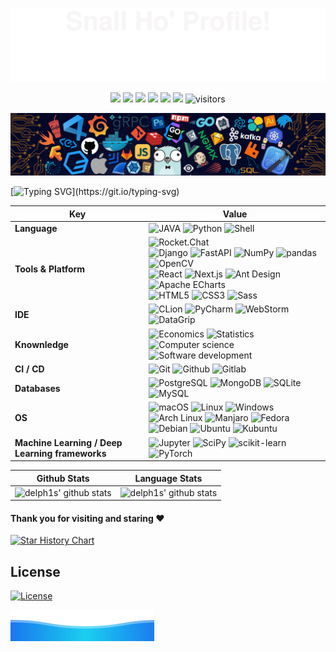 <!-- banner-top -->

![](assets/svg/banner-top.svg)

<!-- shields -->

<p align="center">
    <a href="https://github.com/delph1s/delph1s"><img src="https://img.shields.io/badge/status-updating-2DFF91"></a>
    <!-- <a href="https://github.com/rust-lang/rust"><img src="https://img.shields.io/badge/Rust-^1.74.1-FF2D9B?logo=rust&logoColor=white"></a> -->
    <!-- <a href="https://github.com/python/cpython"><img src="https://img.shields.io/badge/Python-^3.10-FF2D9B?logo=python&logoColor=white"></a> -->
    <!-- <a href="https://github.com/vercel/next.js"><img src="https://img.shields.io/badge/Next.js-^14.0.3-FF2D9B?logo=nextdotjs&logoColor=white"></a> -->
    <!-- <a href="https://github.com/dcurtis/markdown-mark"><img src="https://img.shields.io/badge/Markdwon-mdx-FF2D9B?logo=markdown&logoColor=white"></a> -->
    <a href="https://github.com/delph1s/delph1s/graphs/contributors"><img src="https://img.shields.io/github/contributors/delph1s/delph1s?style=flat&logo=github&logoColor=white&color=%23F44D40"></a>
    <a href="https://github.com/delph1s?tab=followers"><img src="https://img.shields.io/github/followers/delph1s?style=flat&logo=github&logoColor=white&color=orange"></a>
    <a href="https://github.com/delph1s/delph1s/network/members"><img src="https://img.shields.io/github/forks/delph1s/delph1s?style=flat&logo=github&logoColor=white&color=gold"></a>
    <a href="https://github.com/delph1s/delph1s/stargazers"><img src="https://img.shields.io/github/stars/delph1s?affiliations=OWNER&style=flat&logo=github&logoColor=white&color=%2327C2A0"></a>
    <a href="https://github.com/delph1s/delph1s/watchers"><img src="https://img.shields.io/github/watchers/delph1s/delph1s?style=flat&logo=github&logoColor=white&color=%233A94EB"></a>
    <img src="https://visitor-badge.laobi.icu/badge?page_id=delph1s.delph1s?left_color=white&right_color=%23A54EE0" alt="visitors"/>
</p>

<!-- banner-header -->

![](assets/img/banner-header.png)

<!-- ticker -->   

[![Typing SVG](https://readme-typing-svg.demolab.com?font=Fira+Code&weight=700&size=24&duration=800&pause=1000&center=true&vCenter=true&random=false&width=900&height=66&lines=Hi+there+%F0%9F%91%8B%2C+I+am+delph1s.;Welcome+to+My+Profile!;Stay+learning%2C+stay+hungry!)](https://git.io/typing-svg)

<!-- skills -->

| Key                                             | Value                                                                                                                                                                                                                                                                                                                                                                                                                                                                                                                                                                                                                                                                                                                                                                                                                                                                                                                                                                                                                                                                                                                                                                                                                                                                                                                                                                                                                                                                                                                                                                                                                                        |
|-------------------------------------------------|----------------------------------------------------------------------------------------------------------------------------------------------------------------------------------------------------------------------------------------------------------------------------------------------------------------------------------------------------------------------------------------------------------------------------------------------------------------------------------------------------------------------------------------------------------------------------------------------------------------------------------------------------------------------------------------------------------------------------------------------------------------------------------------------------------------------------------------------------------------------------------------------------------------------------------------------------------------------------------------------------------------------------------------------------------------------------------------------------------------------------------------------------------------------------------------------------------------------------------------------------------------------------------------------------------------------------------------------------------------------------------------------------------------------------------------------------------------------------------------------------------------------------------------------------------------------------------------------------------------------------------------------|
| **Language**                                    | ![JAVA](https://img.shields.io/badge/-JAVA-%23FF2D55?style=flat&logo=rust&logoColor=%23FFFFFF&color=%23FF2D55) ![Python](https://img.shields.io/badge/-Python-%23FF2D55?style=flat&logo=python&logoColor=%23FFFFFF&color=%23FF2D55) ![Shell](https://img.shields.io/badge/-Shell-%23FF2D55?style=flat&logo=typescript&logoColor=%23FFFFFF&color=%23FF2D55)                                                                                                                                                                                                                                                                                                                                                                                                                                                                                                                                                                                                                                                                                                                                                                                                                                                                                                                                                                                                                                                                                                                                                                                                                                                                         |
| **Tools & Platform**                            | ![Rocket.Chat](https://img.shields.io/badge/-Rocket.Chat-%235856D6?style=flat&logo=rocketdotchat&logoColor=%23FFFFFF&color=%235856D6) <br/> ![Django](https://img.shields.io/badge/-Django-%235856D6?style=flat&logo=django&logoColor=%23FFFFFF&color=%235856D6) ![FastAPI](https://img.shields.io/badge/-FastAPI-%235856D6?style=flat&logo=fastapi&logoColor=%23FFFFFF&color=%235856D6) ![NumPy](https://img.shields.io/badge/-NumPy-%235856D6?style=flat&logo=numpy&logoColor=%23FFFFFF&color=%235856D6) ![pandas](https://img.shields.io/badge/-pandas-%235856D6?style=flat&logo=pandas&logoColor=%23FFFFFF&color=%235856D6) ![OpenCV](https://img.shields.io/badge/-OpenCV-%235856D6?style=flat&logo=opencv&logoColor=%23FFFFFF&color=%235856D6) <br/> ![React](https://img.shields.io/badge/-React-%235856D6?style=flat&logo=react&logoColor=%23FFFFFF&color=%235856D6) ![Next.js](https://img.shields.io/badge/-Next.js-%235856D6?style=flat&logo=nextdotjs&logoColor=%23FFFFFF&color=%235856D6) ![Ant Design](https://img.shields.io/badge/-Ant%20Design-%235856D6?style=flat&logo=antdesign&logoColor=%23FFFFFF&color=%235856D6) ![Apache ECharts](https://img.shields.io/badge/-Apache%20ECharts-%235856D6?style=flat&logo=apacheecharts&logoColor=%23FFFFFF&color=%235856D6) <br/> ![HTML5](https://img.shields.io/badge/-HTML5-%235856D6?style=flat&logo=html5&logoColor=%23FFFFFF&color=%235856D6) ![CSS3](https://img.shields.io/badge/-CSS3-%235856D6?style=flat&logo=css3&logoColor=%23FFFFFF&color=%235856D6) ![Sass](https://img.shields.io/badge/-Sass-%235856D6?style=flat&logo=sass&logoColor=%23FFFFFF&color=%235856D6) |
| **IDE**                                         | ![CLion](https://img.shields.io/badge/-CLion-%23007AFF?style=flat&logo=clion&logoColor=%23FFFFFF&color=%23007AFF) ![PyCharm](https://img.shields.io/badge/-PyCharm-%23007AFF?style=flat&logo=pycharm&logoColor=%23FFFFFF&color=%23007AFF) ![WebStorm](https://img.shields.io/badge/-WebStorm-%23007AFF?style=flat&logo=webstorm&logoColor=%23FFFFFF&color=%23007AFF) ![DataGrip](https://img.shields.io/badge/-DataGrip-%23007AFF?style=flat&logo=datagrip&logoColor=%23FFFFFF&color=%23007AFF)                                                                                                                                                                                                                                                                                                                                                                                                                                                                                                                                                                                                                                                                                                                                                                                                                                                                                                                                                                                                                                                                                                                                              |
| **Knownledge**                                  | ![Economics](https://img.shields.io/badge/-Economics-%235AC8FA?style=flat&logo=apple&logoColor=%23FFFFFF&color=%235AC8FA) ![Statistics](https://img.shields.io/badge/-Statistics-%235AC8FA?style=flat&logo=apple&logoColor=%23FFFFFF&color=%235AC8FA) ![Computer science](https://img.shields.io/badge/-Computer%20science-%235AC8FA?style=flat&logo=apple&logoColor=%23FFFFFF&color=%235AC8FA) ![Software development](https://img.shields.io/badge/-Software%20development-%235AC8FA?style=flat&logo=apple&logoColor=%23FFFFFF&color=%235AC8FA)                                                                                                                                                                                                                                                                                                                                                                                                                                                                                                                                                                                                                                                                                                                                                                                                                                                                                                                                                                                                                                                                                            |
| **CI / CD**                                     | ![Git](https://img.shields.io/badge/-Git-%234CD964?style=flat&logo=git&color=%234CD964) ![Github](https://img.shields.io/badge/-Github-%234CD964?style=flat&logo=github&color=%234CD964) ![Gitlab](https://img.shields.io/badge/-Gitlab-%234CD964?style=flat&logo=gitlab&color=%234CD964)                                                                                                                                                                                                                                                                                                                                                                                                                                                                                                                                                                                                                                                                                                                                                                                                                                                                                                                                                                                                                                                                                                                                                                                                                                                                                                                                                    |
| **Databases**                                   | ![PostgreSQL](https://img.shields.io/badge/-PostgreSQL-%23FFCC00?style=flat&logo=postgresql&color=%23FFCC00) ![MongoDB](https://img.shields.io/badge/-MongoDB-%23FFCC00?style=flat&logo=mongodb&color=%23FFCC00) ![SQLite](https://img.shields.io/badge/-SQLite-%23FFCC00?style=flat&logo=sqlite&color=%23FFCC00) ![MySQL](https://img.shields.io/badge/-MySQL-%23FFCC00?style=flat&logo=mysql&color=%23FFCC00)                                                                                                                                                                                                                                                                                                                                                                                                                                                                                                                                                                                                                                                                                                                                                                                                                                                                                                                                                                                                                                                                                                                                                                                                                              |
| **OS**                                          | ![macOS](https://img.shields.io/badge/-macOS-%23FF9500?style=flat&logo=macos&color=%23FF9500) ![Linux](https://img.shields.io/badge/-Linux-%23FF9500?style=flat&logo=linux&color=%23FF9500) ![Windows](https://img.shields.io/badge/-Windows-%23FF9500?style=flat&logo=windows&color=%23FF9500) <br/> ![Arch Linux](https://img.shields.io/badge/-Arch%20Linux-%23FF9500?style=flat&logo=archlinux&color=%23FF9500) ![Manjaro](https://img.shields.io/badge/-Manjaro-%23FF9500?style=flat&logo=manjaro&color=%23FF9500) ![Fedora](https://img.shields.io/badge/-Fedora-%23FF9500?style=flat&logo=fedora&color=%23FF9500) ![Debian](https://img.shields.io/badge/-Debian-%23FF9500?style=flat&logo=debian&color=%23FF9500) ![Ubuntu](https://img.shields.io/badge/-Ubuntu-%23FF9500?style=flat&logo=ubuntu&color=%23FF9500) ![Kubuntu](https://img.shields.io/badge/-Kubuntu-%23FF9500?style=flat&logo=kubuntu&color=%23FF9500)                                                                                                                                                                                                                                                                                                                                                                                                                                                                                                                                                                                                                                                                                                               |
| **Machine Learning / Deep Learning frameworks** | ![Jupyter](https://img.shields.io/badge/-Jupyter-%23FF3B30?style=flat&logo=jupyter&logoColor=%23FFFFFF&color=%23FF3B30) ![SciPy](https://img.shields.io/badge/-SciPy-%23FF3B30?style=flat&logo=scipy&logoColor=%23FFFFFF&color=%23FF3B30) ![scikit-learn](https://img.shields.io/badge/-scikit--learn-%23FF3B30?style=flat&logo=scikitlearn&logoColor=%23FFFFFF&color=%23FF3B30) ![PyTorch](https://img.shields.io/badge/-PyTorch-%23FF3B30?style=flat&logo=pytorch&logoColor=%23FFFFFF&color=%23FF3B30)                                                                                                                                                                                                                                                                                                                                                                                                                                                                                                                                                                                                                                                                                                                                                                                                                                                                                                                                                                                                                                                                                                                                     |

<!-- card stats -->

| Github Stats                                                                                                                                 | Language Stats                                                                                                                |
|----------------------------------------------------------------------------------------------------------------------------------------------|-------------------------------------------------------------------------------------------------------------------------------|
| ![delph1s' github stats](https://github-readme-stats.vercel.app/api?username=delph1s&show_icons=true&theme=algolia&include_all_commits=true) | ![delph1s' github stats](https://github-readme-stats.vercel.app/api/top-langs/?username=delph1s&theme=algolia&layout=compact) |

#### Thank you for visiting and staring :heart:

<!-- star history -->

<a href="https://star-history.com/#delph1s/delph1s&Date">
  <picture>
    <source media="(prefers-color-scheme: dark)" srcset="https://api.star-history.com/svg?repos=delph1s/delph1s&type=Date&theme=dark" />
    <source media="(prefers-color-scheme: light)" srcset="https://api.star-history.com/svg?repos=delph1s/delph1s&type=Date" />
    <img alt="Star History Chart" src="https://api.star-history.com/svg?repos=delph1s/delph1s&type=Date" />
  </picture>
</a>

<!-- license -->

## License

[![License](https://img.shields.io/badge/License-MIT-%23FF2D55?style=flat&labelColor=%235856D6&color=%23FF2D55)](https://github.com/delph1s/delph1s/blob/main/LICENSE)

<!-- banner-bottom -->

![](assets/svg/banner-bottom.svg)
